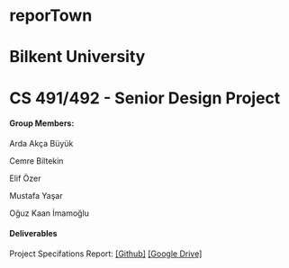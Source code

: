 # reporTown
# Bilkent University
# CS 491/492 - Senior Design Project



#### Group Members:

Arda Akça Büyük

Cemre Biltekin

Elif Özer

Mustafa Yaşar

Oğuz Kaan İmamoğlu


#### Deliverables

Project Specifations Report: [[Github]](https://github.com/OguzKaanImamoglu/reporTown/raw/main/Project%20Specification.pdf)  [[Google Drive]](https://drive.google.com/file/d/1gb9UJBN1W5mp5j9wrDxexu0qqcjGX7V9/view?usp=sharing)

